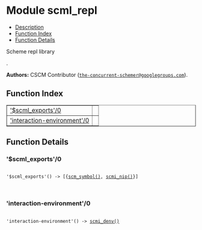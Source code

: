 

# Module scml_repl #
* [Description](#description)
* [Function Index](#index)
* [Function Details](#functions)

<p>Scheme repl library</p>.

__Authors:__ CSCM Contributor ([`the-concurrent-schemer@googlegroups.com`](mailto:the-concurrent-schemer@googlegroups.com)).

<a name="index"></a>

## Function Index ##


<table width="100%" border="1" cellspacing="0" cellpadding="2" summary="function index"><tr><td valign="top"><a href="#%24scml_exports-0">'$scml_exports'/0</a></td><td></td></tr><tr><td valign="top"><a href="#interaction-environment-0">'interaction-environment'/0</a></td><td></td></tr></table>


<a name="functions"></a>

## Function Details ##

<a name="%24scml_exports-0"></a>

### '$scml_exports'/0 ###

<pre><code>
'$scml_exports'() -&gt; [{<a href="#type-scm_symbol">scm_symbol()</a>, <a href="#type-scmi_nip">scmi_nip()</a>}]
</code></pre>
<br />

<a name="interaction-environment-0"></a>

### 'interaction-environment'/0 ###

<pre><code>
'interaction-environment'() -&gt; <a href="#type-scmi_denv">scmi_denv()</a>
</code></pre>
<br />

